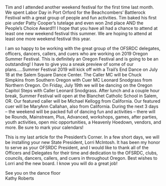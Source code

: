 Tim and I attended another weekend festival for the first time last month.  We spent Labor Day in Port Orford for the Beachcombers’ Battlerock Festival with a great group of people and fun activities. Tim baked his first pie under Patty Cooper’s tutelage and even won 2nd place AND the People’s Choice Award!!!  I hope that you have all had a chance to attend at least one new weekend festival this summer.  We are hoping to attend at least one more weekend festival this year.

I am so happy to be working with the great group of the OFSRDC delegates, officers, dancers, callers, and cuers who are working on 2019 Oregon Summer Festival.  This is definitely an Oregon Festival and is going to be an outstanding!  I have to give you a sneak preview of some of our plans…..Summer Festival 2019 will kick off with a Trail’s End Dance on July 18 at the Salem Square Dance Center.  The Caller MC will be Chuck Simpkins from Southern Oregon with Cuer MC Leonard Snodgrass from Northern Oregon.  On Friday, July 19th we will be dancing on the Oregon Capitol Steps with Caller Leonard Snodgrass.  After lunch and a couple hour break, Summer Festival will open at the Blanchet Catholic School in Salem, OR.  Our featured caller will be Michael Kellogg from California.  Our featured cuer will be MaryAnn Callahan, also from California.  During the next 3 days – the weekend will be packed full of dancing fun and activities – there will be Rounds, Mainstream, Plus, Advanced, workshops, games, after parties, youth activities, open mic opportunities, a Heavenly Hoedown, vendors, and more.  Be sure to mark your calendars!

This is my last article for the President’s Corner.  In a few short days, we will be installing your new State President, Lorri McIntosh.  It has been my honor to serve as your OFSRDC President, and I would like to thank all of the Officers and Delegates for their time and dedication to the OFSRDC, clubs, councils, dancers, callers, and cuers in throughout Oregon. Best wishes to Lorri and the new board.  I know you will do a great job!

See you on the dance floor  
Kathy Roberts
